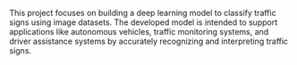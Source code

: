 This project focuses on building a deep learning model to classify traffic signs using image datasets. The developed model is intended to support applications like autonomous vehicles, traffic monitoring systems, and driver assistance systems by accurately recognizing and interpreting traffic signs.
